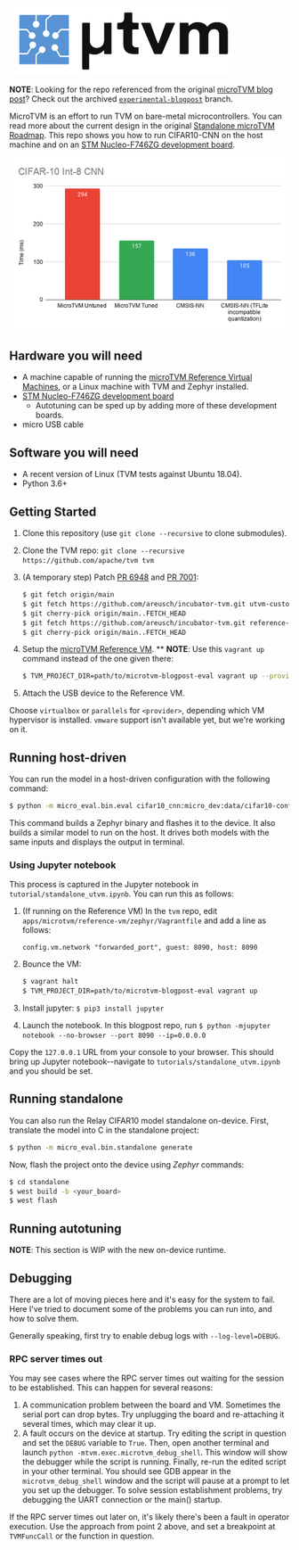 ![microTVM logo](logo.png)

**NOTE**: Looking for the repo referenced from the original [microTVM blog post](https://tvm.apache.org/2020/06/04/tinyml-how-tvm-is-taming-tiny)? Check out the archived [`experimental-blogpost`](https://github.com/areusch/microtvm-blogpost-eval/tree/experimental-blogpost) branch.

MicroTVM is an effort to run TVM on bare-metal microcontrollers. You can read more about the current
design in the original [Standalone microTVM Roadmap](https://discuss.tvm.apache.org/t/rfc-tvm-standalone-tvm-roadmap/6987).
This repo shows you how to run CIFAR10-CNN on the host machine and on an [STM Nucleo-F746ZG development board](
https://www.st.com/en/evaluation-tools/nucleo-f746zg.html).

![MicroTVM Performance graph](graph.png)

## Hardware you will need

* A machine capable of running the [microTVM Reference Virtual Machines](https://tvm.apache.org/docs/tutorials/micro/micro_reference_vm.html#sphx-glr-tutorials-micro-micro-reference-vm-py), or a Linux machine with TVM and Zephyr installed.
* [STM Nucleo-F746ZG development board](https://www.st.com/en/evaluation-tools/nucleo-f746zg.html)
    * Autotuning can be sped up by adding more of these development boards.
* micro USB cable

## Software you will need

* A recent version of Linux (TVM tests against Ubuntu 18.04).
* Python 3.6+

## Getting Started

1. Clone this repository (use `git clone --recursive` to clone submodules).
2. Clone the TVM repo: `git clone --recursive https://github.com/apache/tvm tvm`
3. (A temporary step) Patch [PR 6948](https://github.com/apache/tvm/pull/6948) and
   [PR 7001](https://github.com/apache/tvm/pull/7001):
   ```bash
   $ git fetch origin/main
   $ git fetch https://github.com/areusch/incubator-tvm.git utvm-custom-malloc  # PR 6948
   $ git cherry-pick origin/main..FETCH_HEAD
   $ git fetch https://github.com/areusch/incubator-tvm.git reference-vm-build  # PR 7001
   $ git cherry-pick origin/main..FETCH_HEAD
   ```

3. Setup the [microTVM Reference VM](https://tvm.apache.org/docs/tutorials/micro/micro_reference_vm.html).
** __NOTE__: Use this `vagrant up` command instead of the one given there:

    ```bash
    $ TVM_PROJECT_DIR=path/to/microtvm-blogpost-eval vagrant up --provider=<provider>
    ```

4. Attach the USB device to the Reference VM.

Choose `virtualbox` or `parallels` for `<provider>`, depending which VM hypervisor is installed.
`vmware` support isn't available yet, but we're working on it.

## Running host-driven

You can run the model in a host-driven configuration with the following command:

```bash
$ python -m micro_eval.bin.eval cifar10_cnn:micro_dev:data/cifar10-config-validate.json --validate-against=cifar10_cnn:interp:data/cifar10-config-validate.json
```

This command builds a Zephyr binary and flashes it to the device. It also builds a similar model to run on the host.
It drives both models with the same inputs and displays the output in terminal.

### Using Jupyter notebook

This process is captured in the Jupyter notebook in `tutorial/standalone_utvm.ipynb`. You can run this as follows:

1. (If running on the Reference VM) In the `tvm` repo, edit `apps/microtvm/reference-vm/zephyr/Vagrantfile`
   and add a line as follows:

    ```
    config.vm.network "forwarded_port", guest: 8090, host: 8090
    ```

2. Bounce the VM:

    ```bash
    $ vagrant halt
    $ TVM_PROJECT_DIR=path/to/microtvm-blogpost-eval vagrant up
    ```

3. Install jupyter: `$ pip3 install jupyter`

4. Launch the notebook. In this blogpost repo, run `$ python -mjupyter notebook --no-browser --port 8090 --ip=0.0.0.0`

Copy the `127.0.0.1` URL from your console to your browser. This should bring up Jupyter notebook--navigate to
`tutorials/standalone_utvm.ipynb` and you should be set.

## Running standalone

You can also run the Relay CIFAR10 model standalone on-device. First, translate the model into C in the standalone project:

```bash
$ python -m micro_eval.bin.standalone generate
```

Now, flash the project onto the device using _Zephyr_ commands:

```bash
$ cd standalone
$ west build -b <your_board>
$ west flash
```

## Running autotuning

__NOTE__: This section is WIP with the new on-device runtime.

## Debugging

There are a lot of moving pieces here and it's easy for the system to fail. Here I've tried to document
some of the problems you can run into, and how to solve them.

Generally speaking, first try to enable debug logs with `--log-level=DEBUG`.

### RPC server times out

You may see cases where the RPC server times out waiting for the session to be established. This can
happen for several reasons:

1. A communication problem between the board and VM. Sometimes the serial port can drop bytes. Try
   unplugging the board and re-attaching it several times, which may clear it up.
2. A fault occurs on the device at startup. Try editing the script in question and set the `DEBUG`
   variable to `True`. Then, open another terminal and launch
   `python -mtvm.exec.microtvm_debug_shell`. This window will show the debugger while the script is
   running. Finally, re-run the edited script in your other terminal. You should see GDB appear in
   the `microtvm_debug_shell` window and the script will pause at a prompt to let you set up the
   debugger. To solve session establishment problems, try debugging the UART connection or the
   main() startup.

If the RPC server times out later on, it's likely there's been a fault in operator execution. Use
the approach from point 2 above, and set a breakpoint at `TVMFuncCall` or the function in question.
